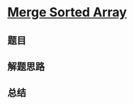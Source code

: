 # [Merge Sorted Array](https://leetcode.com/problems/merge-sorted-array/)

## 题目


## 解题思路


## 总结


